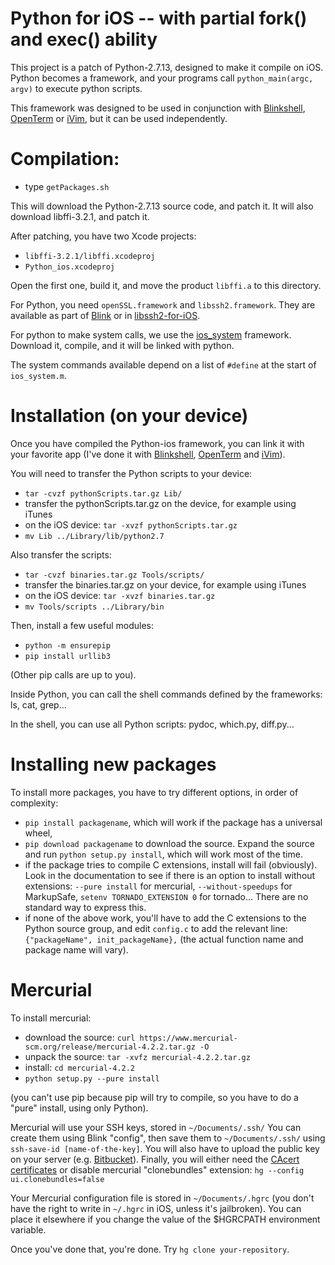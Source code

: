 # Python for iOS -- with partial fork() and exec() ability

This project is a patch of Python-2.7.13, designed to make it compile on iOS. Python becomes a framework, and your programs call `python_main(argc, argv)` to execute python scripts. 

This framework was designed to be used in conjunction with [Blinkshell](https://github.com/holzschu/blink), [OpenTerm](https://github.com/holzschu/terminal) or [iVim](https://github.com/holzschu/iVim), but it can be used independently. 

# Compilation:

- type `getPackages.sh`

This will download the Python-2.7.13 source code, and patch it. It will also download libffi-3.2.1, and patch it. 

After patching, you have two Xcode projects: 
- `libffi-3.2.1/libffi.xcodeproj`
- `Python_ios.xcodeproj`

Open the first one, build it, and move the product `libffi.a` to this directory. 

For Python, you need `openSSL.framework` and `libssh2.framework`. They are available as part of [Blink](https://github.com/blinksh/blink) or in [libssh2-for-iOS](https://github.com/holzschu/libssh2-for-iOS). 

For python to make system calls, we use the [ios_system](https://github.com/holzschu/ios_system) framework. Download it, compile, and it will be linked with python. 

The system commands available depend on a list of `#define` at the start of  `ios_system.m`. 

# Installation (on your device)

Once you have compiled the Python-ios framework, you can link it with your favorite app (I've done it with [Blinkshell](https://github.com/holzschu/blink), [OpenTerm](https://github.com/holzschu/terminal)  and [iVim](https://github.com/holzschu/iVim)). 

You will need to transfer the Python scripts to your device:
- `tar -cvzf pythonScripts.tar.gz Lib/`
- transfer the pythonScripts.tar.gz on the device, for example using iTunes
- on the iOS device: `tar -xvzf pythonScripts.tar.gz`
- `mv Lib ../Library/lib/python2.7`

Also transfer the scripts: 
- `tar -cvzf binaries.tar.gz Tools/scripts/`
- transfer the binaries.tar.gz on your device, for example using iTunes
- on the iOS device: `tar -xvzf binaries.tar.gz` 
- `mv Tools/scripts ../Library/bin`

Then, install a few useful modules: 
- `python -m ensurepip`
- `pip install urllib3`

(Other pip calls are up to you). 

Inside Python, you can call the shell commands defined by the frameworks: ls, cat, grep... 

In the shell, you can use all Python scripts: pydoc, which.py, diff.py... 

# Installing new packages

To install more packages, you have to try different options, in order of complexity:
- `pip install packagename`, which will work if the package has a universal wheel, 
- `pip download packagename` to download the source. Expand the source and run `python setup.py install`, which will work most of the time.
- if the package tries to compile C extensions, install will fail (obviously). Look in the documentation to see if there is an option to install without extensions: `--pure install` for mercurial, `--without-speedups` for MarkupSafe, `setenv TORNADO_EXTENSION 0` for tornado... There are no standard way to express this. 
- if none of the above work, you'll have to add the C extensions to the Python source group, and edit `config.c` to add the relevant line: `{"packageName", init_packageName},` (the actual function name and package name will vary). 


# Mercurial

To install mercurial:
- download the source: `curl https://www.mercurial-scm.org/release/mercurial-4.2.2.tar.gz -O`
- unpack the source: `tar -xvfz mercurial-4.2.2.tar.gz`
- install: `cd mercurial-4.2.2` 
- `python setup.py --pure install`

(you can't use pip because pip will try to compile, so you have to do a "pure" install, using only Python).

Mercurial will use your SSH keys, stored in `~/Documents/.ssh/` You can create them using Blink "config", then save them to `~/Documents/.ssh/` using `ssh-save-id [name-of-the-key]`. You will also have to upload the public key on your server (e.g. [Bitbucket](http://bitbucket.org)). Finally, you will either need the [CAcert certificates](https://www.mercurial-scm.org/wiki/CACertificates) or disable mercurial "clonebundles" extension: 
`hg --config ui.clonebundles=false`

Your Mercurial configuration file is stored in  `~/Documents/.hgrc` (you don't have the right to write in `~/.hgrc` in iOS, unless it's jailbroken). You can place it elsewhere if you change the value of the $HGRCPATH environment variable. 

Once you've done that, you're done. Try `hg clone your-repository`. 
